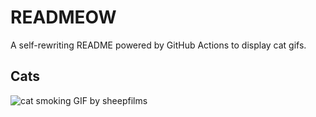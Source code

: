 # READMEOW

A self-rewriting README powered by GitHub Actions to display cat gifs.

## Cats

![cat smoking GIF by sheepfilms](https://media0.giphy.com/media/l0ExdMHUDKteztyfe/200.gif?cid=9acd02dascnpf4uzxw86v3dnppr3t4l14a6qn2jrsq61j56v&ep=v1_gifs_search&rid=200.gif&ct=g)
